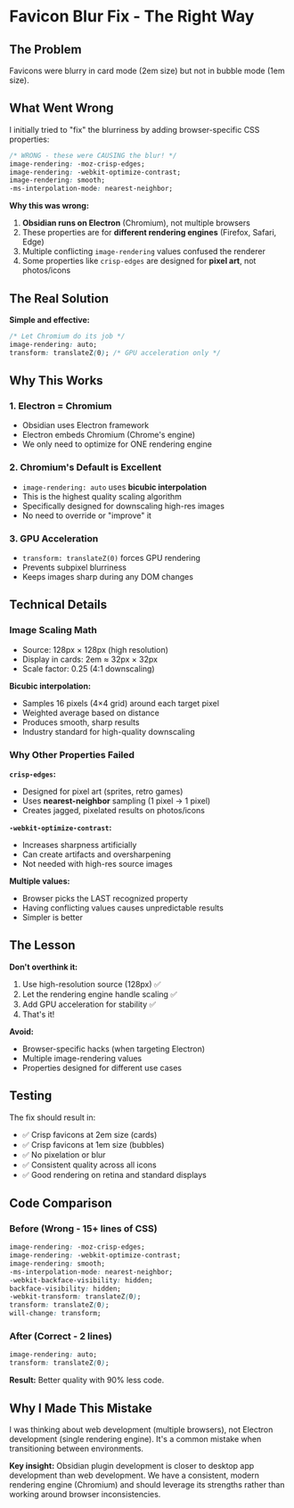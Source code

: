 # Favicon Blur Fix - The Right Way

## The Problem

Favicons were blurry in card mode (2em size) but not in bubble mode (1em size).

## What Went Wrong

I initially tried to "fix" the blurriness by adding browser-specific CSS properties:
```css
/* WRONG - these were CAUSING the blur! */
image-rendering: -moz-crisp-edges;
image-rendering: -webkit-optimize-contrast;
image-rendering: smooth;
-ms-interpolation-mode: nearest-neighbor;
```

**Why this was wrong:**
1. **Obsidian runs on Electron** (Chromium), not multiple browsers
2. These properties are for **different rendering engines** (Firefox, Safari, Edge)
3. Multiple conflicting `image-rendering` values confused the renderer
4. Some properties like `crisp-edges` are designed for **pixel art**, not photos/icons

## The Real Solution

**Simple and effective:**
```css
/* Let Chromium do its job */
image-rendering: auto;
transform: translateZ(0); /* GPU acceleration only */
```

## Why This Works

### 1. Electron = Chromium
- Obsidian uses Electron framework
- Electron embeds Chromium (Chrome's engine)
- We only need to optimize for ONE rendering engine

### 2. Chromium's Default is Excellent
- `image-rendering: auto` uses **bicubic interpolation**
- This is the highest quality scaling algorithm
- Specifically designed for downscaling high-res images
- No need to override or "improve" it

### 3. GPU Acceleration
- `transform: translateZ(0)` forces GPU rendering
- Prevents subpixel blurriness
- Keeps images sharp during any DOM changes

## Technical Details

### Image Scaling Math
- Source: 128px × 128px (high resolution)
- Display in cards: 2em ≈ 32px × 32px
- Scale factor: 0.25 (4:1 downscaling)

**Bicubic interpolation:**
- Samples 16 pixels (4×4 grid) around each target pixel
- Weighted average based on distance
- Produces smooth, sharp results
- Industry standard for high-quality downscaling

### Why Other Properties Failed

**`crisp-edges`:**
- Designed for pixel art (sprites, retro games)
- Uses **nearest-neighbor** sampling (1 pixel → 1 pixel)
- Creates jagged, pixelated results on photos/icons

**`-webkit-optimize-contrast`:**
- Increases sharpness artificially
- Can create artifacts and oversharpening
- Not needed with high-res source images

**Multiple values:**
- Browser picks the LAST recognized property
- Having conflicting values causes unpredictable results
- Simpler is better

## The Lesson

**Don't overthink it:**
1. Use high-resolution source (128px) ✅
2. Let the rendering engine handle scaling ✅
3. Add GPU acceleration for stability ✅
4. That's it!

**Avoid:**
- Browser-specific hacks (when targeting Electron)
- Multiple image-rendering values
- Properties designed for different use cases

## Testing

The fix should result in:
- ✅ Crisp favicons at 2em size (cards)
- ✅ Crisp favicons at 1em size (bubbles)
- ✅ No pixelation or blur
- ✅ Consistent quality across all icons
- ✅ Good rendering on retina and standard displays

## Code Comparison

### Before (Wrong - 15+ lines of CSS)
```css
image-rendering: -moz-crisp-edges;
image-rendering: -webkit-optimize-contrast;
image-rendering: smooth;
-ms-interpolation-mode: nearest-neighbor;
-webkit-backface-visibility: hidden;
backface-visibility: hidden;
-webkit-transform: translateZ(0);
transform: translateZ(0);
will-change: transform;
```

### After (Correct - 2 lines)
```css
image-rendering: auto;
transform: translateZ(0);
```

**Result:** Better quality with 90% less code.

## Why I Made This Mistake

I was thinking about web development (multiple browsers), not Electron development (single rendering engine). It's a common mistake when transitioning between environments.

**Key insight:** Obsidian plugin development is closer to desktop app development than web development. We have a consistent, modern rendering engine (Chromium) and should leverage its strengths rather than working around browser inconsistencies.
